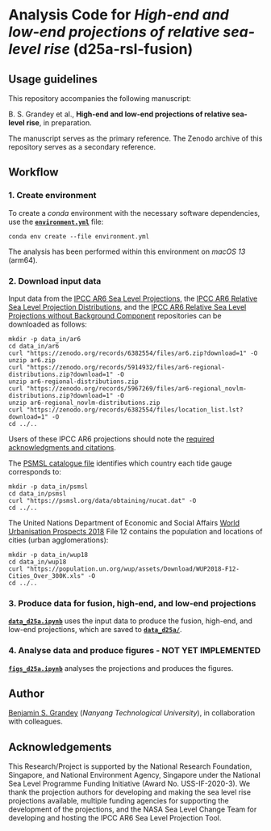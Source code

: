 # Analysis Code for _High-end and low-end projections of relative sea-level rise_ (d25a-rsl-fusion)

## Usage guidelines
This repository accompanies the following manuscript:

B. S. Grandey et al.,  **High-end and low-end projections of relative sea-level rise**, in preparation.

The manuscript serves as the primary reference.
The Zenodo archive of this repository serves as a secondary reference.

## Workflow

### 1. Create environment
To create a _conda_ environment with the necessary software dependencies, use the [**`environment.yml`**](environment.yml) file:

```
conda env create --file environment.yml
```

The analysis has been performed within this environment on _macOS 13_ (arm64).

### 2. Download input data
Input data from the [IPCC AR6 Sea Level Projections](https://doi.org/10.5281/zenodo.6382554), the [IPCC AR6 Relative Sea Level Projection Distributions](https://doi.org/10.5281/zenodo.5914932), and the [IPCC AR6 Relative Sea Level Projections without Background Component](https://doi.org/10.5281/zenodo.5967269) repositories can be downloaded as follows:

```
mkdir -p data_in/ar6
cd data_in/ar6
curl "https://zenodo.org/records/6382554/files/ar6.zip?download=1" -O
unzip ar6.zip
curl "https://zenodo.org/records/5914932/files/ar6-regional-distributions.zip?download=1" -O
unzip ar6-regional-distributions.zip
curl "https://zenodo.org/records/5967269/files/ar6-regional_novlm-distributions.zip?download=1" -O
unzip ar6-regional_novlm-distributions.zip
curl "https://zenodo.org/records/6382554/files/location_list.lst?download=1" -O
cd ../..
```

Users of these IPCC AR6 projections should note the [required acknowledgments and citations](https://doi.org/10.5281/zenodo.6382554).

The [PSMSL catalogue file](https://psmsl.org/data/obtaining/nucat.dat) identifies which country each tide gauge corresponds to:

```
mkdir -p data_in/psmsl
cd data_in/psmsl
curl "https://psmsl.org/data/obtaining/nucat.dat" -O
cd ../..
```

The United Nations Department of Economic and Social Affairs [World Urbanisation Prospects 2018](https://population.un.org/wup/downloads?tab=Urban%20Agglomerations) File 12 contains the population and locations of cities (urban agglomerations):

```
mkdir -p data_in/wup18
cd data_in/wup18
curl "https://population.un.org/wup/assets/Download/WUP2018-F12-Cities_Over_300K.xls" -O
cd ../..
```

### 3. Produce data for fusion, high-end, and low-end projections
[**`data_d25a.ipynb`**](data_d25a.ipynb) uses the input data to produce the fusion, high-end, and low-end projections, which are saved to [**`data_d25a/`**](data_d25a/).

### 4. Analyse data and produce figures - NOT YET IMPLEMENTED
[**`figs_d25a.ipynb`**](figs_d25a.ipynb) analyses the projections and produces the figures.

## Author
[Benjamin S. Grandey](https://grandey.github.io) (_Nanyang Technological University_), in collaboration with colleagues.

## Acknowledgements
This Research/Project is supported by the National Research Foundation, Singapore, and National Environment Agency, Singapore under the National Sea Level Programme Funding Initiative (Award No. USS-IF-2020-3).
We thank the projection authors for developing and making the sea level rise projections available, multiple funding agencies for supporting the development of the projections, and the NASA Sea Level Change Team for developing and hosting the IPCC AR6 Sea Level Projection Tool.
